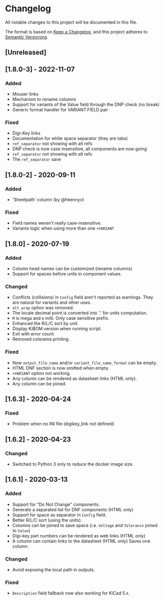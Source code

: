 # Changelog
All notable changes to this project will be documented in this file.

The format is based on [Keep a Changelog](https://keepachangelog.com/en/1.0.0/),
and this project adheres to [Semantic Versioning](https://semver.org/spec/v2.0.0.html).


## [Unreleased]

## [1.8.0-3] - 2022-11-07
### Added
- Mouser links
- Mechanism to rename columns
- Support for variants of the Value field through the DNP check (no break)
- Generic format handler for VARIANT:FIELD pair

### Fixed
- Digi-Key links
- Documentation for white space separator (they are tabs)
- `ref_separator` not showing with alt refs
- DNP check is now case insensitive, all components are now going
- `ref_separator` not showing with alt refs
- The `ref_separator` save

## [1.8.0-2] - 2020-09-11
### Added
- 'Sheetpath' column (by @hkennyv)

### Fixed
- Field names weren't really case-insensitive.
- Variants logic when using more than one `+VARIANT`

## [1.8.0] - 2020-07-19
### Added
- Column head names can be customized (rename columns)
- Support for spaces before units in component values.

### Changed
- Conflicts (collisions) in `Config` field aren't reported as warnings.
  They are natural for variants and other uses.
- `alt_wrap` option was removed.
- The locale decimal point is converted into '.' for units computation.
- `M` is mega and `m` milli. Only case sensitive prefix.
- Enhanced the R/L/C sort by unit.
- Display KiBOM version when running script.
- Exit with error count.
- Removed colorama printing.

### Fixed
- Now `output_file_name` and/or `variant_file_name_format` can be empty.
- HTML DNF section is now omitted when empty.
- `+VARIANT` option not working.
- Any column can be rendered as datasheet links (HTML only).
- Any column can be joined.

## [1.6.3] - 2020-04-24
### Fixed
- Problem when no INI file (digikey_link not defined)

## [1.6.2] - 2020-04-23
### Changed
- Switched to Python 3 only to reduce the docker image size.

## [1.6.1] - 2020-03-13
### Added
- Support for "Do Not Change" components.
- Generate a separated list for DNF components (HTML only)
- Support for space as separator in `Config` field.
- Better R/L/C sort (using the units).
- Columns can be joined to save space (i.e. `Voltage` and `Tolerance`
  joined to `Value`)
- Digi-key part numbers can be rendered as web links (HTML only)
- A column can contain links to the datasheet (HTML only)
  Saves one column.

### Changed
- Avoid exposing the local path in outputs.

### Fixed
- `Description` field fallback now also working for KiCad 5.x.
